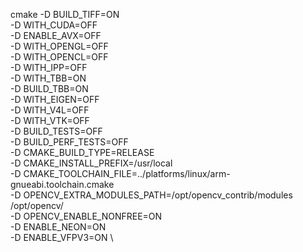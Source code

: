cmake -D BUILD_TIFF=ON \
    -D WITH_CUDA=OFF \
    -D ENABLE_AVX=OFF \
    -D WITH_OPENGL=OFF \
    -D WITH_OPENCL=OFF \
    -D WITH_IPP=OFF \
    -D WITH_TBB=ON \
    -D BUILD_TBB=ON \
    -D WITH_EIGEN=OFF \
    -D WITH_V4L=OFF \
    -D WITH_VTK=OFF \
    -D BUILD_TESTS=OFF \
    -D BUILD_PERF_TESTS=OFF \
    -D CMAKE_BUILD_TYPE=RELEASE \
    -D CMAKE_INSTALL_PREFIX=/usr/local \
    -D CMAKE_TOOLCHAIN_FILE=../platforms/linux/arm-gnueabi.toolchain.cmake \
    -D OPENCV_EXTRA_MODULES_PATH=/opt/opencv_contrib/modules /opt/opencv/ \
    -D OPENCV_ENABLE_NONFREE=ON \
    -D ENABLE_NEON=ON \
    -D ENABLE_VFPV3=ON \